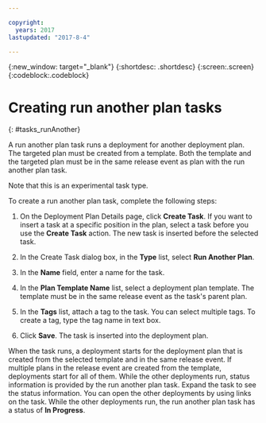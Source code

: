 ```yaml
---

copyright:
  years: 2017
lastupdated: "2017-8-4"

---
```


{:new_window: target="_blank"}
{:shortdesc: .shortdesc}
{:screen:.screen}
{:codeblock:.codeblock}

# Creating run another plan tasks
{: #tasks_runAnother}

A run another plan task runs a deployment for another deployment plan. The targeted plan must be created from a template. Both the template and the targeted plan must be in the same release event as plan with the run another plan task.

Note that this is an experimental task type.

To create a run another plan task, complete the following steps:

1. On the Deployment Plan Details page, click **Create Task**. If you want to insert a task at a specific position in the plan, select a task before you use the **Create Task** action. The new task is inserted before the selected task.

1. In the Create Task dialog box, in the **Type** list, select **Run Another Plan**.

1. In the **Name** field, enter a name for the task.

3. In the **Plan Template Name** list, select a deployment plan template. The template must be in the same release event as the task's parent plan.

3. In the **Tags** list, attach a tag to the task. You can select multiple tags. To create a tag, type the tag name in text box.

5. Click **Save**. The task is inserted into the deployment plan.

When the task runs, a deployment starts for the deployment plan that is created from the selected template and in the same release event. If multiple plans in the release event are created from the template, deployments start for all of them. While the other deployments run, status information is provided by the run another plan task. Expand the task to see the status information. You can open the other deployments by using links on the task. While the other deployments run, the run another plan task has a status of **In Progress**.



